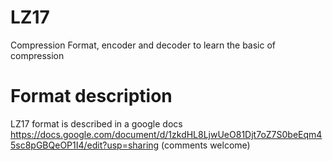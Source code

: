 # LZ17
Compression Format, encoder and decoder to learn the basic of compression

# Format description

LZ17 format is described in a google docs https://docs.google.com/document/d/1zkdHL8LjwUeO81Djt7oZ7S0beEqm45sc8pGBQeOP1I4/edit?usp=sharing (comments welcome)
